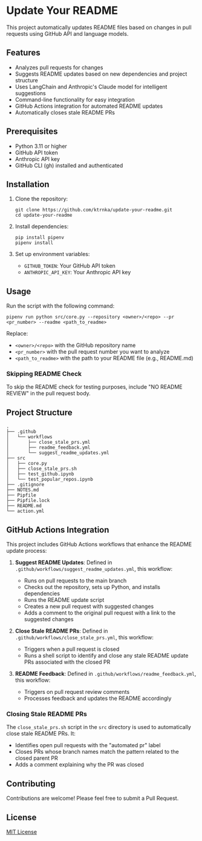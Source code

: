 # Update Your README

This project automatically updates README files based on changes in pull requests using GitHub API and language models.

## Features

- Analyzes pull requests for changes
- Suggests README updates based on new dependencies and project structure
- Uses LangChain and Anthropic's Claude model for intelligent suggestions
- Command-line functionality for easy integration
- GitHub Actions integration for automated README updates
- Automatically closes stale README PRs

## Prerequisites

- Python 3.11 or higher
- GitHub API token
- Anthropic API key
- GitHub CLI (gh) installed and authenticated

## Installation

1. Clone the repository:
   ```
   git clone https://github.com/ktrnka/update-your-readme.git
   cd update-your-readme
   ```

2. Install dependencies:
   ```
   pip install pipenv
   pipenv install
   ```

3. Set up environment variables:
   - `GITHUB_TOKEN`: Your GitHub API token
   - `ANTHROPIC_API_KEY`: Your Anthropic API key

## Usage

Run the script with the following command:

```
pipenv run python src/core.py --repository <owner>/<repo> --pr <pr_number> --readme <path_to_readme>
```

Replace:
- `<owner>/<repo>` with the GitHub repository name
- `<pr_number>` with the pull request number you want to analyze
- `<path_to_readme>` with the path to your README file (e.g., README.md)

### Skipping README Check

To skip the README check for testing purposes, include "NO README REVIEW" in the pull request body.

## Project Structure

```
.
├── .github
│   └── workflows
│       ├── close_stale_prs.yml
│       ├── readme_feedback.yml
│       └── suggest_readme_updates.yml
├── src
│   ├── core.py
│   ├── close_stale_prs.sh
│   ├── test_github.ipynb
│   └── test_popular_repos.ipynb
├── .gitignore
├── NOTES.md
├── Pipfile
├── Pipfile.lock
├── README.md
└── action.yml
```

## GitHub Actions Integration

This project includes GitHub Actions workflows that enhance the README update process:

1. **Suggest README Updates**: Defined in `.github/workflows/suggest_readme_updates.yml`, this workflow:
   - Runs on pull requests to the main branch
   - Checks out the repository, sets up Python, and installs dependencies
   - Runs the README update script
   - Creates a new pull request with suggested changes
   - Adds a comment to the original pull request with a link to the suggested changes

2. **Close Stale README PRs**: Defined in `.github/workflows/close_stale_prs.yml`, this workflow:
   - Triggers when a pull request is closed
   - Runs a shell script to identify and close any stale README update PRs associated with the closed PR

3. **README Feedback**: Defined in `.github/workflows/readme_feedback.yml`, this workflow:
   - Triggers on pull request review comments
   - Processes feedback and updates the README accordingly

### Closing Stale README PRs

The `close_stale_prs.sh` script in the `src` directory is used to automatically close stale README PRs. It:
- Identifies open pull requests with the "automated pr" label
- Closes PRs whose branch names match the pattern related to the closed parent PR
- Adds a comment explaining why the PR was closed

## Contributing

Contributions are welcome! Please feel free to submit a Pull Request.

## License

[MIT License](https://opensource.org/licenses/MIT)